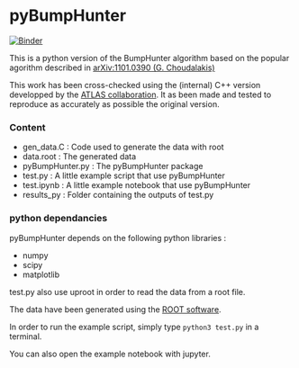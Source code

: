 # pyBumpHunter

[![Binder](https://mybinder.org/badge_logo.svg)](https://mybinder.org/v2/gh/lovaslin/pyBumpHunter/master)

This is a python version of the BumpHunter algorithm based on the popular agorithm described in [arXiv:1101.0390 (G. Choudalakis)](https://arxiv.org/abs/1101.0390)

This work has been cross-checked using the (internal) C++ version developped by the [ATLAS collaboration](https://atlas.cern/).
It as been made and tested to reproduce as accurately as possible the original version.

### Content

* gen_data.C : Code used to generate the data with root
* data.root  : The generated data
* pyBumpHunter.py : The pyBumpHunter package
* test.py : A little example script that use pyBumpHunter
* test.ipynb : A little example notebook that use pyBumpHunter
* results_py : Folder containing the outputs of test.py

### python dependancies

pyBumpHunter depends on the following python libraries :

* numpy
* scipy
* matplotlib

test.py also use uproot in order to read the data from a root file.

The data have been generated using the [ROOT software](https://root.cern.ch/).

In order to run the example script, simply type `python3 test.py` in a terminal.

You can also open the example notebook with jupyter.

